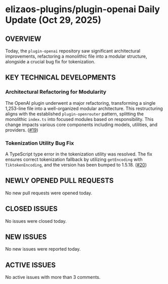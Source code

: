 # elizaos-plugins/plugin-openai Daily Update (Oct 29, 2025)
## OVERVIEW 
Today, the `plugin-openai` repository saw significant architectural improvements, refactoring a monolithic file into a modular structure, alongside a crucial bug fix for tokenization.

## KEY TECHNICAL DEVELOPMENTS

### Architectural Refactoring for Modularity
The OpenAI plugin underwent a major refactoring, transforming a single 1,253-line file into a well-organized modular architecture. This restructuring aligns with the established `plugin-openrouter` pattern, splitting the monolithic `index.ts` into focused modules based on responsibility. This change impacts various core components including models, utilities, and providers. ([#19](https://github.com/elizaos-plugins/plugin-openai/pull/19))

### Tokenization Utility Bug Fix
A TypeScript type error in the tokenization utility was resolved. The fix ensures correct tokenization fallback by utilizing `getEncoding` with `TiktokenEncoding`, and the version has been bumped to 1.5.18. ([#20](https://github.com/elizaos-plugins/plugin-openai/pull/20))

## NEWLY OPENED PULL REQUESTS
No new pull requests were opened today.

## CLOSED ISSUES
No issues were closed today.

## NEW ISSUES
No new issues were reported today.

## ACTIVE ISSUES
No active issues with more than 3 comments.
